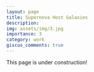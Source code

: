 ```yaml
---
layout: page
title: Supernova Host Galaxies
description: 
img: assets/img/3.jpg
importance: 3
category: work
giscus_comments: true
---
```


This page is under construction!
